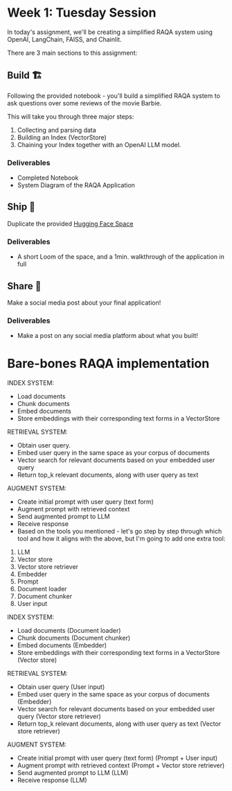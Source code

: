 # Week 1: Tuesday Session

In today's assignment, we'll be creating a simplified RAQA system using OpenAI, LangChain, FAISS, and Chainlit.

There are 3 main sections to this assignment:

## Build 🏗️

Following the provided notebook - you'll build a simplified RAQA system to ask questions over some reviews of the movie Barbie.

This will take you through three major steps: 

1. Collecting and parsing data
2. Building an Index (VectorStore)
3. Chaining your Index together with an OpenAI LLM model.

### Deliverables

- Completed Notebook
- System Diagram of the RAQA Application

## Ship 🚢

Duplicate the provided [Hugging Face Space](https://huggingface.co/spaces/ai-maker-space/Barbie-RAQA-Application-Chainlit-Demo)

### Deliverables

- A short Loom of the space, and a 1min. walkthrough of the application in full

## Share 🚀

Make a social media post about your final application!

### Deliverables

- Make a post on any social media platform about what you built!

# Bare-bones RAQA implementation

INDEX SYSTEM:
- Load documents
- Chunk documents
- Embed documents
- Store embeddings with their corresponding text forms in a VectorStore

RETRIEVAL SYSTEM:
- Obtain user query.
- Embed user query in the same space as your corpus of documents
- Vector search for relevant documents based on your embedded user query
- Return top_k relevant documents, along with user query as text

AUGMENT SYSTEM:
- Create initial prompt with user query (text form)
- Augment prompt with retrieved context
- Send augmented prompt to LLM
- Receive response
- Based on the tools you mentioned - let's go step by step through which tool and how it aligns with the above, but I'm going to add one extra tool:

1) LLM
2) Vector store
3) Vector store retriever
4) Embedder
5) Prompt
6) Document loader
7) Document chunker
8) User input

INDEX SYSTEM:
- Load documents (Document loader)
- Chunk documents (Document chunker)
- Embed documents (Embedder)
- Store embeddings with their corresponding text forms in a VectorStore (Vector store)

RETRIEVAL SYSTEM:
- Obtain user query (User input)
- Embed user query in the same space as your corpus of documents (Embedder)
- Vector search for relevant documents based on your embedded user query (Vector store retriever)
- Return top_k relevant documents, along with user query as text (Vector store retriever)

AUGMENT SYSTEM:
- Create initial prompt with user query (text form) (Prompt + User input)
- Augment prompt with retrieved context (Prompt + Vector store retriever)
- Send augmented prompt to LLM (LLM)
- Receive response (LLM)
